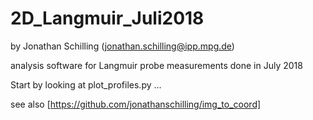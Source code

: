 # 2D_Langmuir_Juli2018
by Jonathan Schilling (jonathan.schilling@ipp.mpg.de)

analysis software for Langmuir probe measurements done in July 2018

Start by looking at plot_profiles.py ...

see also [https://github.com/jonathanschilling/img_to_coord]
